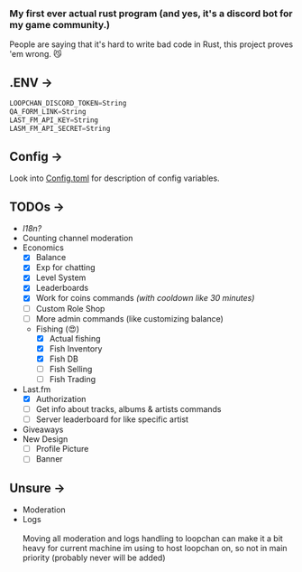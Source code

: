 ### My first ever actual rust program (and yes, it's a discord bot for my game community.)
People are saying that it's hard to write bad code in Rust, this project proves 'em wrong. 😼

## .ENV ->
```py
LOOPCHAN_DISCORD_TOKEN=String
QA_FORM_LINK=String
LAST_FM_API_KEY=String
LASM_FM_API_SECRET=String
```

## Config ->
Look into [Config.toml](/Config.toml) for description of config variables.

## TODOs ->
* *l18n?*
* Counting channel moderation
* Economics
  * [x] Balance
  * [x] Exp for chatting
  * [x] Level System
  * [x] Leaderboards
  * [x] Work for coins commands *(with cooldown like 30 minutes)*
  * [ ] Custom Role Shop
  * [ ] More admin commands (like customizing balance)
  * Fishing (😍)
    * [x] Actual fishing
    * [x] Fish Inventory
    * [x] Fish DB
    * [ ] Fish Selling
    * [ ] Fish Trading
* Last.fm
  * [x] Authorization
  * [ ] Get info about tracks, albums & artists commands
  * [ ] Server leaderboard for like specific artist
* Giveaways
* New Design
  * [ ] Profile Picture
  * [ ] Banner

## Unsure ->
* Moderation
* Logs
<br><br>Moving all moderation and logs handling to loopchan can make it a bit heavy for current machine im using to host loopchan on, so not in main priority (probably never will be added)